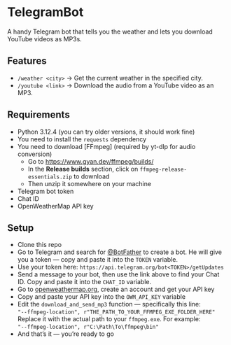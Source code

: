 # TelegramBot
A handy Telegram bot that tells you the weather and lets you download YouTube videos as MP3s.

## Features
- `/weather <city>` → Get the current weather in the specified city.  
- `/youtube <link>` → Download the audio from a YouTube video as an MP3.

## Requirements
- Python 3.12.4 (you can try older versions, it should work fine)
- You need to install the `requests` dependency
- You need to download [FFmpeg] (required by yt-dlp for audio conversion)  
  - Go to https://www.gyan.dev/ffmpeg/builds/  
  - In the **Release builds** section, click on `ffmpeg-release-essentials.zip` to download  
  - Then unzip it somewhere on your machine
- Telegram bot token
- Chat ID
- OpenWeatherMap API key

## Setup
- Clone this repo
- Go to Telegram and search for [@BotFather](https://t.me/BotFather) to create a bot. He will give you a token — copy and paste it into the `TOKEN` variable.
- Use your token here: `https://api.telegram.org/bot<TOKEN>/getUpdates`
- Send a message to your bot, then use the link above to find your Chat ID. Copy and paste it into the `CHAT_ID` variable.
- Go to [openweathermap.org](https://openweathermap.org/), create an account and get your API key
- Copy and paste your API key into the `OWM_API_KEY` variable
- Edit the `download_and_send_mp3` function — specifically this line:  
  `"--ffmpeg-location", r"THE_PATH_TO_YOUR_FFMPEG_EXE_FOLDER_HERE"`  
  Replace it with the actual path to your `ffmpeg.exe`. For example:  
  `"--ffmpeg-location", r"C:\Path\To\ffmpeg\bin"`
- And that’s it — you’re ready to go
